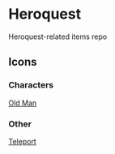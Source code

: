 # Heroquest

Heroquest-related items repo

## Icons

### Characters

[Old Man](/icons/characters/old_man/old_man.md)

### Other

[Teleport](/icons/teleport/teleport.md)
